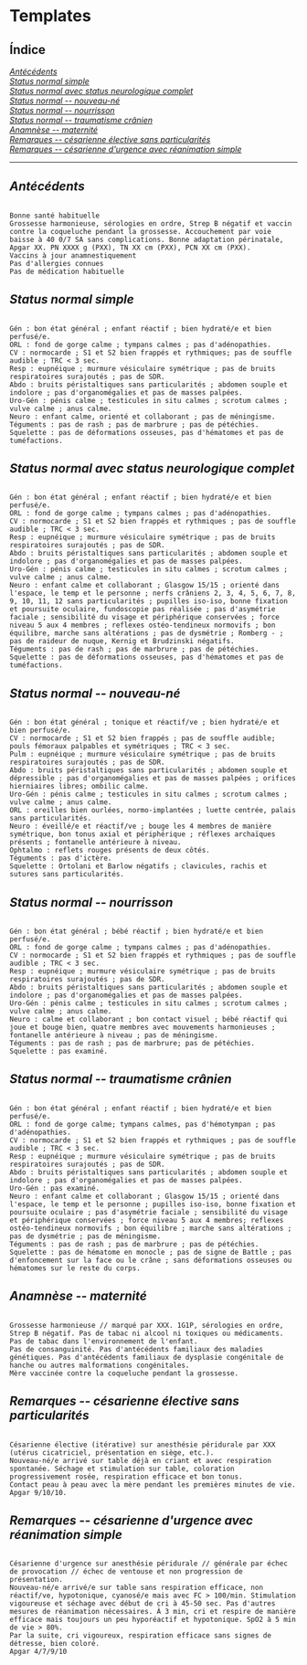 # Templates

## Índice

[*Antécédents*](#antécédents)  
[*Status normal simple*](#status-normal-simple)  
[*Status normal avec status neurologique complet*](#status-normal-avec-status-neurologique-complet)  
[*Status normal -- nouveau-né*](#status-normal----nouveau-né)  
[*Status normal -- nourrisson*](#status-normal----nourrisson)  
[*Status normal -- traumatisme crânien*](#status-normal----traumatisme-crânien)  
[*Anamnèse -- maternité*](#anamnèse-maternité)  
[*Remarques -- césarienne élective sans particularités*](#remarques----césarienne-élective-sans-particularités)  
[*Remarques -- césarienne d'urgence avec réanimation simple*](#remarques----césarienne-durgence-avec-reanimation-simple)  


---


## *Antécédents*

```plaintext

Bonne santé habituelle
Grossesse harmonieuse, sérologies en ordre, Strep B négatif et vaccin contre la coqueluche pendant la grossesse. Accouchement par voie baisse à 40 0/7 SA sans complications. Bonne adaptation périnatale, Apgar XX. PN XXXX g (PXX), TN XX cm (PXX), PCN XX cm (PXX).
Vaccins à jour anamnestiquement
Pas d'allergies connues
Pas de médication habituelle

```


## *Status normal simple*

```plaintext

Gén : bon état général ; enfant réactif ; bien hydraté/e et bien perfusé/e.
ORL : fond de gorge calme ; tympans calmes ; pas d'adénopathies.
CV : normocarde ; S1 et S2 bien frappés et rythmiques; pas de souffle audible ; TRC < 3 sec.
Resp : eupnéique ; murmure vésiculaire symétrique ; pas de bruits respiratoires surajoutés ; pas de SDR.
Abdo : bruits péristaltiques sans particularités ; abdomen souple et indolore ; pas d'organomégalies et pas de masses palpées.
Uro-Gén : pénis calme ; testicules in situ calmes ; scrotum calmes ; vulve calme ; anus calme.
Neuro : enfant calme, orienté et collaborant ; pas de méningisme.
Téguments : pas de rash ; pas de marbrure ; pas de pétéchies.
Squelette : pas de déformations osseuses, pas d'hématomes et pas de tuméfactions.

```


## *Status normal avec status neurologique complet*

```plaintext

Gén : bon état général ; enfant réactif ; bien hydraté/e et bien perfusé/e.
ORL : fond de gorge calme ; tympans calmes ; pas d'adénopathies.
CV : normocarde ; S1 et S2 bien frappés et rythmiques ; pas de souffle audible ; TRC < 3 sec.
Resp : eupnéique ; murmure vésiculaire symétrique ; pas de bruits respiratoires surajoutés ; pas de SDR.
Abdo : bruits péristaltiques sans particularités ; abdomen souple et indolore ; pas d'organomégalies et pas de masses palpées.
Uro-Gén : pénis calme ; testicules in situ calmes ; scrotum calmes ; vulve calme ; anus calme.
Neuro : enfant calme et collaborant ; Glasgow 15/15 ; orienté dans l'espace, le temp et le personne ; nerfs crâniens 2, 3, 4, 5, 6, 7, 8, 9, 10, 11, 12 sans particularités ; pupilles iso-iso, bonne fixation et poursuite oculaire, fundoscopie pas réalisée ; pas d'asymétrie faciale ; sensibilité du visage et périphérique conservées ; force niveau 5 aux 4 membres ; reflexes ostéo-tendineux normovifs ; bon équilibre, marche sans altérations ; pas de dysmétrie ; Romberg - ; pas de raideur de nuque, Kernig et Brudzinski négatifs.
Téguments : pas de rash ; pas de marbrure ; pas de pétéchies.
Squelette : pas de déformations osseuses, pas d'hématomes et pas de tuméfactions.

```


## *Status normal -- nouveau-né*

```plaintext

Gén : bon état général ; tonique et réactif/ve ; bien hydraté/e et bien perfusé/e.
CV : normocarde ; S1 et S2 bien frappés ; pas de souffle audible; pouls fémoraux palpables et symétriques ; TRC < 3 sec.
Pulm : eupnéique ; murmure vésiculaire symétrique ; pas de bruits respiratoires surajoutés ; pas de SDR.
Abdo : bruits péristaltiques sans particularités ; abdomen souple et dépressible ; pas d'organomégalies et pas de masses palpées ; orifices hierniaires libres; ombilic calme.
Uro-Gén : pénis calme ; testicules in situ calmes ; scrotum calmes ; vulve calme ; anus calme.
ORL : oreilles bien ourlées, normo-implantées ; luette centrée, palais sans particularités.
Neuro : éveillé/e et réactif/ve ; bouge les 4 membres de manière symétrique, bon tonus axial et périphérique ; réflexes archaïques présents ; fontanelle antérieure à niveau.
Ophtalmo : reflets rouges présents de deux côtés.
Téguments : pas d'ictère.
Squelette : Ortolani et Barlow négatifs ; clavicules, rachis et sutures sans particularités.

```


## *Status normal -- nourrisson*

```plaintext

Gén : bon état général ; bébé réactif ; bien hydraté/e et bien perfusé/e.
ORL : fond de gorge calme ; tympans calmes ; pas d'adénopathies.
CV : normocarde ; S1 et S2 bien frappés et rythmiques ; pas de souffle audible ; TRC < 3 sec.
Resp : eupnéique ; murmure vésiculaire symétrique ; pas de bruits respiratoires surajoutés ; pas de SDR.
Abdo : bruits péristaltiques sans particularités ; abdomen souple et indolore ; pas d'organomégalies et pas de masses palpées.
Uro-Gén : pénis calme ; testicules in situ calmes ; scrotum calmes ; vulve calme ; anus calme.
Neuro : calme et collaborant ; bon contact visuel ; bébé réactif qui joue et bouge bien, quatre membres avec mouvements harmonieuses ; fontanelle antérieure à niveau ; pas de méningisme.
Téguments : pas de rash ; pas de marbrure; pas de pétéchies.
Squelette : pas examiné.

```


## *Status normal -- traumatisme crânien*

```plaintext

Gén : bon état général ; enfant réactif ; bien hydraté/e et bien perfusé/e.
ORL : fond de gorge calme; tympans calmes, pas d'hémotympan ; pas d'adénopathies.
CV : normocarde ; S1 et S2 bien frappés et rythmiques ; pas de souffle audible ; TRC < 3 sec.
Resp : eupnéique ; murmure vésiculaire symétrique ; pas de bruits respiratoires surajoutés ; pas de SDR.
Abdo : bruits péristaltiques sans particularités ; abdomen souple et indolore ; pas d'organomégalies et pas de masses palpées.
Uro-Gén : pas examiné.
Neuro : enfant calme et collaborant ; Glasgow 15/15 ; orienté dans l'espace, le temp et le personne ; pupilles iso-iso, bonne fixation et poursuite oculaire ; pas d'asymétrie faciale ; sensibilité du visage et périphérique conservées ; force niveau 5 aux 4 membres; reflexes ostéo-tendineux normovifs ; bon équilibre ; marche sans altérations ; pas de dysmétrie ; pas de méningisme.
Téguments : pas de rash ; pas de marbrure ; pas de pétéchies.
Squelette : pas de hématome en monocle ; pas de signe de Battle ; pas d'enfoncement sur la face ou le crâne ; sans déformations osseuses ou hématomes sur le reste du corps.

```


## *Anamnèse -- maternité*

```plaintext

Grossesse harmonieuse // marqué par XXX. 1G1P, sérologies en ordre, Strep B négatif. Pas de tabac ni alcool ni toxiques ou médicaments. Pas de tabac dans l'environnement de l'enfant.
Pas de consanguinité. Pas d'antécédents familiaux des maladies génétiques. Pas d'antécédents familiaux de dysplasie congénitale de hanche ou autres malformations congénitales.
Mère vaccinée contre la coqueluche pendant la grossesse.

```


## *Remarques -- césarienne élective sans particularités*

```plaintext

Césarienne élective (itérative) sur anesthésie péridurale par XXX (utérus cicatriciel, présentation en siège, etc.).
Nouveau-né/e arrivé sur table déjà en criant et avec respiration spontanée. Séchage et stimulation sur table, coloration progressivement rosée, respiration efficace et bon tonus.
Contact peau à peau avec la mère pendant les premières minutes de vie.
Apgar 9/10/10.

```


## *Remarques -- césarienne d'urgence avec réanimation simple*

```plaintext

Césarienne d'urgence sur anesthésie péridurale // générale par échec de provocation // échec de ventouse et non progression de présentation.
Nouveau-né/e arrivé/e sur table sans respiration efficace, non réactif/ve, hypotonique, cyanosé/e mais avec FC > 100/min. Stimulation vigoureuse et séchage avec début de cri à 45-50 sec. Pas d'autres mesures de réanimation nécessaires. À 3 min, cri et respire de manière efficace mais toujours un peu hyporéactif et hypotonique. SpO2 à 5 min de vie > 80%.
Par la suite, cri vigoureux, respiration efficace sans signes de détresse, bien coloré.
Apgar 4/7/9/10

```
